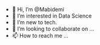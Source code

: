 - 👋 Hi, I’m @Mabidemi
- 👀 I’m interested in Data Science 
- 🌱 I’m new to tech.
- 💞️ I’m looking to collaborate on ...
- 📫 How to reach me ...

<!---
Mabidemi/Mabidemi is a ✨ special ✨ repository because its `README.md` (this file) appears on your GitHub profile.
You can click the Preview link to take a look at your changes.
--->
